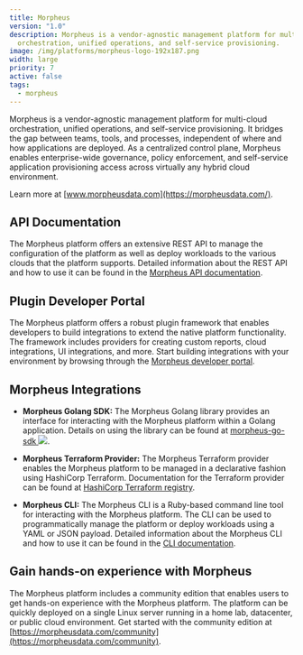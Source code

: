 ```yaml
---
title: Morpheus
version: "1.0"
description: Morpheus is a vendor-agnostic management platform for multi-cloud
  orchestration, unified operations, and self-service provisioning.
image: /img/platforms/morpheus-logo-192x187.png
width: large
priority: 7
active: false
tags:
  - morpheus
---
```

Morpheus is a vendor-agnostic management platform for multi-cloud orchestration, unified operations, and self-service provisioning. It bridges the gap between teams, tools, and processes, independent of where and how applications are deployed. As a centralized control plane, Morpheus enables enterprise-wide governance, policy enforcement, and self-service application provisioning access across virtually any hybrid cloud environment.

Learn more at [www.morpheusdata.com](https://morpheusdata.com/).

## API Documentation
The Morpheus platform offers an extensive REST API to manage the configuration of the platform as well as deploy workloads to the various clouds that the platform supports. Detailed information about the REST API and how to use it can be found in the [Morpheus API documentation](https://apidocs.morpheusdata.com).

## Plugin Developer Portal
The Morpheus platform offers a robust plugin framework that enables developers to build integrations to extend the native platform functionality. The framework includes providers for creating custom reports, cloud integrations, UI integrations, and more. Start building integrations with your environment by browsing through the [Morpheus developer portal](https://developer.morpheusdata.com).

## Morpheus Integrations

* **Morpheus Golang SDK:** The Morpheus Golang library provides an interface for interacting with the Morpheus platform within a Golang application. Details on using the library can be found at [morpheus-go-sdk ![](Github)](https://github.com/gomorpheus/morpheus-go-sdk).

* **Morpheus Terraform Provider:** The Morpheus Terraform provider enables the Morpheus platform to be managed in a declarative fashion using HashiCorp Terraform. Documentation for the Terraform provider can be found at [HashiCorp Terraform registry](https://registry.terraform.io/providers/gomorpheus/morpheus/latest/docs).

* **Morpheus CLI:** The Morpheus CLI is a Ruby-based command line tool for interacting with the Morpheus platform. The CLI can be used to programmatically manage the platform or deploy workloads using a YAML or JSON payload. Detailed information about the Morpheus CLI and how to use it can be found in the [CLI documentation](https://clidocs.morpheusdata.com).

## Gain hands-on experience with Morpheus
The Morpheus platform includes a community edition that enables users to get hands-on experience with the Morpheus platform. The platform can be quickly deployed on a single Linux server running in a home lab, datacenter, or public cloud environment. Get started with the community edition at [https://morpheusdata.com/community](https://morpheusdata.com/community). 
